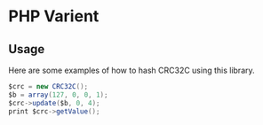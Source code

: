 PHP Varient
========

Usage
-----
Here are some examples of how to hash CRC32C using this library.

```Java
$crc = new CRC32C();
$b = array(127, 0, 0, 1);
$crc->update($b, 0, 4);
print $crc->getValue();
```
